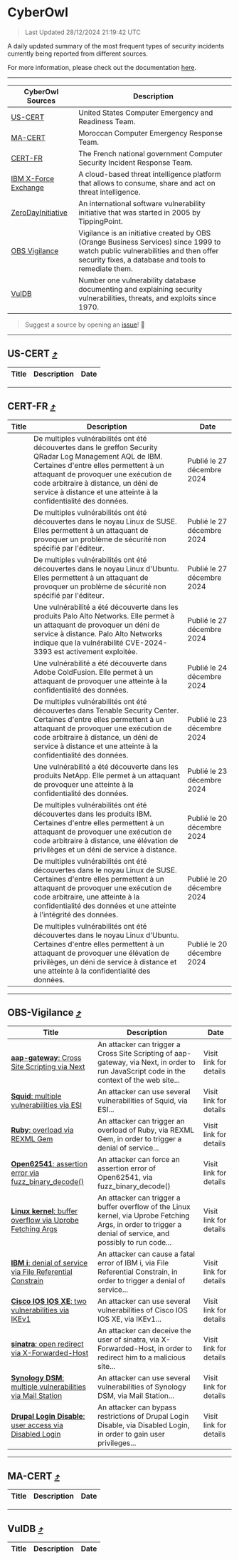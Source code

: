 
 <div id='top'></div>

# CyberOwl

 > Last Updated 28/12/2024 21:19:42 UTC
 
 A daily updated summary of the most frequent types of security incidents currently being reported from different sources.
 
 For more information, please check out the documentation [here](./docs/README.md).
 
 ---
 |CyberOwl Sources|Description|
 |---|---|
 |[US-CERT](#us-cert-arrow_heading_up)|United States Computer Emergency and Readiness Team.|
 |[MA-CERT](#ma-cert-arrow_heading_up)|Moroccan Computer Emergency Response Team.|
 |[CERT-FR](#cert-fr-arrow_heading_up)|The French national government Computer Security Incident Response Team.|
 |[IBM X-Force Exchange](#ibmcloud-arrow_heading_up)|A cloud-based threat intelligence platform that allows to consume, share and act on threat intelligence.|
 |[ZeroDayInitiative](#zerodayinitiative-arrow_heading_up)|An international software vulnerability initiative that was started in 2005 by TippingPoint.|
 |[OBS Vigilance](#obs-vigilance-arrow_heading_up)|Vigilance is an initiative created by OBS (Orange Business Services) since 1999 to watch public vulnerabilities and then offer security fixes, a database and tools to remediate them.|
 |[VulDB](#vuldb-arrow_heading_up)|Number one vulnerability database documenting and explaining security vulnerabilities, threats, and exploits since 1970.|
 
 > Suggest a source by opening an [issue](https://github.com/karimhabush/cyberowl/issues)! :raised_hands:
 ---

## US-CERT [:arrow_heading_up:](#cyberowl)

 |Title|Description|Date|
 |---|---|---|
 
 ---

## CERT-FR [:arrow_heading_up:](#cyberowl)

 |Title|Description|Date|
 |---|---|---|
 |[](https://www.cert.ssi.gouv.fr/avis/CERTFR-2024-AVI-1110/)|De multiples vulnérabilités ont été découvertes dans le greffon Security QRadar Log Management AQL de IBM. Certaines d'entre elles permettent à un attaquant de provoquer une exécution de code arbitraire à distance, un déni de service à distance et une atteinte à la confidentialité des données.|Publié le 27 décembre 2024|
 |[](https://www.cert.ssi.gouv.fr/avis/CERTFR-2024-AVI-1109/)|De multiples vulnérabilités ont été découvertes dans le noyau Linux de SUSE. Elles permettent à un attaquant de provoquer un problème de sécurité non spécifié par l'éditeur.|Publié le 27 décembre 2024|
 |[](https://www.cert.ssi.gouv.fr/avis/CERTFR-2024-AVI-1108/)|De multiples vulnérabilités ont été découvertes dans le noyau Linux d'Ubuntu. Elles permettent à un attaquant de provoquer un problème de sécurité non spécifié par l'éditeur.|Publié le 27 décembre 2024|
 |[](https://www.cert.ssi.gouv.fr/avis/CERTFR-2024-AVI-1107/)|Une vulnérabilité a été découverte dans les produits Palo Alto Networks. Elle permet à un attaquant de provoquer un déni de service à distance. Palo Alto Networks indique que la vulnérabilité CVE-2024-3393 est activement exploitée.|Publié le 27 décembre 2024|
 |[](https://www.cert.ssi.gouv.fr/avis/CERTFR-2024-AVI-1106/)|Une vulnérabilité a été découverte dans Adobe ColdFusion. Elle permet à un attaquant de provoquer une atteinte à la confidentialité des données.|Publié le 24 décembre 2024|
 |[](https://www.cert.ssi.gouv.fr/avis/CERTFR-2024-AVI-1105/)|De multiples vulnérabilités ont été découvertes dans Tenable Security Center. Certaines d'entre elles permettent à un attaquant de provoquer une exécution de code arbitraire à distance, un déni de service à distance et une atteinte à la confidentialité des données.|Publié le 23 décembre 2024|
 |[](https://www.cert.ssi.gouv.fr/avis/CERTFR-2024-AVI-1104/)|Une vulnérabilité a été découverte dans les produits NetApp. Elle permet à un attaquant de provoquer une atteinte à la confidentialité des données.|Publié le 23 décembre 2024|
 |[](https://www.cert.ssi.gouv.fr/avis/CERTFR-2024-AVI-1103/)|De multiples vulnérabilités ont été découvertes dans les produits IBM. Certaines d'entre elles permettent à un attaquant de provoquer une exécution de code arbitraire à distance, une élévation de privilèges et un déni de service à distance.|Publié le 20 décembre 2024|
 |[](https://www.cert.ssi.gouv.fr/avis/CERTFR-2024-AVI-1102/)|De multiples vulnérabilités ont été découvertes dans le noyau Linux de SUSE. Certaines d'entre elles permettent à un attaquant de provoquer une exécution de code arbitraire, une atteinte à la confidentialité des données et une atteinte à l'intégrité des données.|Publié le 20 décembre 2024|
 |[](https://www.cert.ssi.gouv.fr/avis/CERTFR-2024-AVI-1101/)|De multiples vulnérabilités ont été découvertes dans le noyau Linux d'Ubuntu. Certaines d'entre elles permettent à un attaquant de provoquer une élévation de privilèges, un déni de service à distance et une atteinte à la confidentialité des données.|Publié le 20 décembre 2024|
 
 ---

## OBS-Vigilance [:arrow_heading_up:](#cyberowl)

 |Title|Description|Date|
 |---|---|---|
 |[<a href="https://vigilance.fr/vulnerability/aap-gateway-Cross-Site-Scripting-via-Next-45480" class="noirorange"><b>aap-gateway</b>: Cross Site Scripting via Next</a>](https://vigilance.fr/vulnerability/aap-gateway-Cross-Site-Scripting-via-Next-45480)|An attacker can trigger a Cross Site Scripting of aap-gateway, via Next, in order to run JavaScript code in the context of the web site...|Visit link for details|
 |[<a href="https://vigilance.fr/vulnerability/Squid-multiple-vulnerabilities-via-ESI-45478" class="noirorange"><b>Squid</b>: multiple vulnerabilities via ESI</a>](https://vigilance.fr/vulnerability/Squid-multiple-vulnerabilities-via-ESI-45478)|An attacker can use several vulnerabilities of Squid, via ESI...|Visit link for details|
 |[<a href="https://vigilance.fr/vulnerability/Ruby-overload-via-REXML-Gem-45477" class="noirorange"><b>Ruby</b>: overload via REXML Gem</a>](https://vigilance.fr/vulnerability/Ruby-overload-via-REXML-Gem-45477)|An attacker can trigger an overload of Ruby, via REXML Gem, in order to trigger a denial of service...|Visit link for details|
 |[<a href="https://vigilance.fr/vulnerability/Open62541-assertion-error-via-fuzz-binary-decode-45903" class="noirorange"><b>Open62541</b>: assertion error via fuzz_binary_decode()</a>](https://vigilance.fr/vulnerability/Open62541-assertion-error-via-fuzz-binary-decode-45903)|An attacker can force an assertion error of Open62541, via fuzz_binary_decode()|Visit link for details|
 |[<a href="https://vigilance.fr/vulnerability/Linux-kernel-buffer-overflow-via-Uprobe-Fetching-Args-45476" class="noirorange"><b>Linux kernel</b>: buffer overflow via Uprobe Fetching Args</a>](https://vigilance.fr/vulnerability/Linux-kernel-buffer-overflow-via-Uprobe-Fetching-Args-45476)|An attacker can trigger a buffer overflow of the Linux kernel, via Uprobe Fetching Args, in order to trigger a denial of service, and possibly to run code...|Visit link for details|
 |[<a href="https://vigilance.fr/vulnerability/IBM-i-denial-of-service-via-File-Referential-Constrain-45896" class="noirorange"><b>IBM i</b>: denial of service via File Referential Constrain</a>](https://vigilance.fr/vulnerability/IBM-i-denial-of-service-via-File-Referential-Constrain-45896)|An attacker can cause a fatal error of IBM i, via File Referential Constrain, in order to trigger a denial of service...|Visit link for details|
 |[<a href="https://vigilance.fr/vulnerability/Cisco-IOS-IOS-XE-two-vulnerabilities-via-IKEv1-43890" class="noirorange"><b>Cisco IOS  IOS XE</b>: two vulnerabilities via IKEv1</a>](https://vigilance.fr/vulnerability/Cisco-IOS-IOS-XE-two-vulnerabilities-via-IKEv1-43890)|An attacker can use several vulnerabilities of Cisco IOS  IOS XE, via IKEv1...|Visit link for details|
 |[<a href="https://vigilance.fr/vulnerability/sinatra-open-redirect-via-X-Forwarded-Host-45891" class="noirorange"><b>sinatra</b>: open redirect via X-Forwarded-Host</a>](https://vigilance.fr/vulnerability/sinatra-open-redirect-via-X-Forwarded-Host-45891)|An attacker can deceive the user of sinatra, via X-Forwarded-Host, in order to redirect him to a malicious site...|Visit link for details|
 |[<a href="https://vigilance.fr/vulnerability/Synology-DSM-multiple-vulnerabilities-via-Mail-Station-41589" class="noirorange"><b>Synology DSM</b>: multiple vulnerabilities via Mail Station</a>](https://vigilance.fr/vulnerability/Synology-DSM-multiple-vulnerabilities-via-Mail-Station-41589)|An attacker can use several vulnerabilities of Synology DSM, via Mail Station...|Visit link for details|
 |[<a href="https://vigilance.fr/vulnerability/Drupal-Login-Disable-user-access-via-Disabled-Login-45878" class="noirorange"><b>Drupal Login Disable</b>: user access via Disabled Login</a>](https://vigilance.fr/vulnerability/Drupal-Login-Disable-user-access-via-Disabled-Login-45878)|An attacker can bypass restrictions of Drupal Login Disable, via Disabled Login, in order to gain user privileges...|Visit link for details|
 
 ---

## MA-CERT [:arrow_heading_up:](#cyberowl)

 |Title|Description|Date|
 |---|---|---|
 
 ---

## VulDB [:arrow_heading_up:](#cyberowl)

 |Title|Description|Date|
 |---|---|---|
 